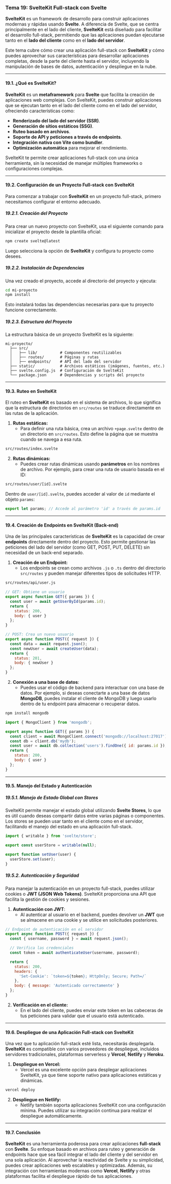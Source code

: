 ### **Tema 19: SvelteKit Full-stack con Svelte**

**SvelteKit** es un framework de desarrollo para construir aplicaciones modernas y rápidas usando **Svelte**. A diferencia de Svelte, que se centra principalmente en el lado del cliente, **SvelteKit** está diseñado para facilitar el desarrollo full-stack, permitiendo que las aplicaciones puedan ejecutarse tanto en el **lado del cliente** como en el **lado del servidor**. 

Este tema cubre cómo crear una aplicación full-stack con **SvelteKit** y cómo puedes aprovechar sus características para desarrollar aplicaciones completas, desde la parte del cliente hasta el servidor, incluyendo la manipulación de bases de datos, autenticación y despliegue en la nube.

---

#### **19.1. ¿Qué es SvelteKit?**

**SvelteKit** es un **metaframework** para **Svelte** que facilita la creación de aplicaciones web complejas. Con SvelteKit, puedes construir aplicaciones que se ejecutan tanto en el lado del cliente como en el lado del servidor, ofreciendo características como:

- **Renderizado del lado del servidor (SSR)**.
- **Generación de sitios estáticos (SSG)**.
- **Ruteo basado en archivos**.
- **Soporte de API y peticiones a través de endpoints**.
- **Integración nativa con **Vite** como bundler**.
- **Optimización automática** para mejorar el rendimiento.

SvelteKit te permite crear aplicaciones full-stack con una única herramienta, sin la necesidad de manejar múltiples frameworks o configuraciones complejas.

---

#### **19.2. Configuración de un Proyecto Full-stack con SvelteKit**

Para comenzar a trabajar con **SvelteKit** en un proyecto full-stack, primero necesitamos configurar el entorno adecuado.

##### **19.2.1. Creación del Proyecto**

Para crear un nuevo proyecto con SvelteKit, usa el siguiente comando para inicializar el proyecto desde la plantilla oficial:

```bash
npm create svelte@latest
```

Luego selecciona la opción de **SvelteKit** y configura tu proyecto como desees.

##### **19.2.2. Instalación de Dependencias**

Una vez creado el proyecto, accede al directorio del proyecto y ejecuta:

```bash
cd mi-proyecto
npm install
```

Esto instalará todas las dependencias necesarias para que tu proyecto funcione correctamente.

##### **19.2.3. Estructura del Proyecto**

La estructura básica de un proyecto SvelteKit es la siguiente:

```
mi-proyecto/
  ├── src/
  │   ├── lib/          # Componentes reutilizables
  │   ├── routes/       # Páginas y rutas
  │   ├── endpoints/    # API del lado del servidor
  ├── static/           # Archivos estáticos (imágenes, fuentes, etc.)
  ├── svelte.config.js  # Configuración de SvelteKit
  └── package.json      # Dependencias y scripts del proyecto
```

---

#### **19.3. Ruteo en SvelteKit**

El ruteo en **SvelteKit** es basado en el sistema de archivos, lo que significa que la estructura de directorios en `src/routes` se traduce directamente en las rutas de la aplicación.

1. **Rutas estáticas:**
   - Para definir una ruta básica, crea un archivo `+page.svelte` dentro de un directorio en `src/routes`. Esto define la página que se muestra cuando se navega a esa ruta.

```bash
src/routes/index.svelte
```

2. **Rutas dinámicas:**
   - Puedes crear rutas dinámicas usando **parámetros** en los nombres de archivo. Por ejemplo, para crear una ruta de usuario basada en el ID:

```bash
src/routes/user/[id].svelte
```

Dentro de `user/[id].svelte`, puedes acceder al valor de `id` mediante el objeto `params`:

```javascript
export let params; // Accede al parámetro 'id' a través de params.id
```

---

#### **19.4. Creación de Endpoints en SvelteKit (Back-end)**

Una de las principales características de **SvelteKit** es la capacidad de crear **endpoints** directamente dentro del proyecto. Esto permite gestionar las peticiones del lado del servidor (como GET, POST, PUT, DELETE) sin necesidad de un back-end separado.

1. **Creación de un Endpoint:**
   - Los endpoints se crean como archivos `.js` o `.ts` dentro del directorio `src/routes` y pueden manejar diferentes tipos de solicitudes HTTP.

```bash
src/routes/api/user.js
```

```javascript
// GET: Obtiene un usuario
export async function GET({ params }) {
  const user = await getUserById(params.id);
  return {
    status: 200,
    body: { user }
  };
}

// POST: Crea un nuevo usuario
export async function POST({ request }) {
  const data = await request.json();
  const newUser = await createUser(data);
  return {
    status: 201,
    body: { newUser }
  };
}
```

2. **Conexión a una base de datos**:
   - Puedes usar el código de backend para interactuar con una base de datos. Por ejemplo, si deseas conectarte a una base de datos **MongoDB**, puedes instalar el cliente de MongoDB y luego usarlo dentro de tu endpoint para almacenar o recuperar datos.

```bash
npm install mongodb
```

```javascript
import { MongoClient } from 'mongodb';

export async function GET({ params }) {
  const client = await MongoClient.connect('mongodb://localhost:27017');
  const db = client.db('mydb');
  const user = await db.collection('users').findOne({ id: params.id });
  return {
    status: 200,
    body: { user }
  };
}
```

---

#### **19.5. Manejo del Estado y Autenticación**

##### **19.5.1. Manejo de Estado Global con Stores**

SvelteKit permite manejar el estado global utilizando **Svelte Stores**, lo que es útil cuando deseas compartir datos entre varias páginas o componentes. Los stores se pueden usar tanto en el cliente como en el servidor, facilitando el manejo del estado en una aplicación full-stack.

```javascript
import { writable } from 'svelte/store';

export const userStore = writable(null);

export function setUser(user) {
  userStore.set(user);
}
```

##### **19.5.2. Autenticación y Seguridad**

Para manejar la autenticación en un proyecto full-stack, puedes utilizar cookies o **JWT (JSON Web Tokens)**. SvelteKit proporciona una API que facilita la gestión de cookies y sesiones.

1. **Autenticación con JWT**:
   - Al autenticar al usuario en el backend, puedes devolver un **JWT** que se almacene en una cookie y se utilice en solicitudes posteriores.

```javascript
// Endpoint de autenticación en el servidor
export async function POST({ request }) {
  const { username, password } = await request.json();

  // Verifica las credenciales
  const token = await authenticateUser(username, password);

  return {
    status: 200,
    headers: {
      'Set-Cookie': `token=${token}; HttpOnly; Secure; Path=/`
    },
    body: { message: 'Autenticado correctamente' }
  };
}
```

2. **Verificación en el cliente:**
   - En el lado del cliente, puedes enviar este token en las cabeceras de tus peticiones para validar que el usuario está autenticado.

---

#### **19.6. Despliegue de una Aplicación Full-stack con SvelteKit**

Una vez que tu aplicación full-stack esté lista, necesitarás desplegarla. **SvelteKit** es compatible con varios proveedores de despliegue, incluidos servidores tradicionales, plataformas serverless y **Vercel**, **Netlify** y **Heroku**.

1. **Despliegue en Vercel:**
   - Vercel es una excelente opción para desplegar aplicaciones SvelteKit, ya que tiene soporte nativo para aplicaciones estáticas y dinámicas.

```bash
vercel deploy
```

2. **Despliegue en Netlify:**
   - Netlify también soporta aplicaciones SvelteKit con una configuración mínima. Puedes utilizar su integración continua para realizar el despliegue automáticamente.

---

#### **19.7. Conclusión**

**SvelteKit** es una herramienta poderosa para crear aplicaciones **full-stack** con **Svelte**. Su enfoque basado en archivos para ruteo y generación de endpoints hace que sea fácil integrar el lado del cliente y del servidor en una sola aplicación. Al aprovechar la reactividad de Svelte y su simplicidad, puedes crear aplicaciones web escalables y optimizadas. Además, su integración con herramientas modernas como **Vercel**, **Netlify** y otras plataformas facilita el despliegue rápido de tus aplicaciones.